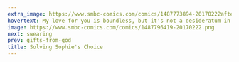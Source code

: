 ```yaml
---
extra_image: https://www.smbc-comics.com/comics/1487773894-20170222after (1).png
hovertext: My love for you is boundless, but it's not a desideratum in this context.
image: https://www.smbc-comics.com/comics/1487796419-20170222.png
next: swearing
prev: gifts-from-god
title: Solving Sophie's Choice
---
```

